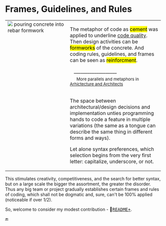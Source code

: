 # Frames, Guidelines, and Rules

<table><tr valign="top"><td width="40%">
    <picture><img src="https://github.com/Kyriosity/read-write/blob/main/README%2B/_rsc/_img/photo/misc/pour_concrete-meme.jpg"
               alt="&nbsp;pouring concrete into rebar formwork" title="&nbsp;Image credit: jkcement.com&#013;&#010;(for illustration purposes only)" /></picture>
  </td><td>
    <p>The metaphor of code as <mark>cement</mark> was applied to underline <a href="https://github.com/Kyriosity/read-write/blob/main/README+/software/QA/README+/code-quality.md">code quality</a>.
     Then design activities can be <mark>formworks</mark> of the concrete.
     And coding rules, guidelines, and frames can be seen as <mark>reinforcment</mark>.</p>
    &nbsp;&nbsp;&nbsp;___________________<br />
    &nbsp;&nbsp;&nbsp;&nbsp;&nbsp;<sub>More parallels and metaphors in <a href="https://github.com/Kyriosity/read-write/blob/main/README%2B/pencraft/README%2B/essays/README%2B/SW_architect-aTake.md">Arhictecture and Architects</a></sub>
<br /><br />
<p>The space between architectural/design decisions and implementation unties programming hands to code a feature in multiple variations (the same as a tongue can describe the same thing in different forms and ways). </p>
<p>Let alone syntax preferences, which selection begins from the very first letter: capitalize, underscore, or not.</p>
</td></tr></table>

This stimulates creativity, competitiveness, and the search for better syntax, but on a large scale the bigger the assortment, the greater the disorder. 
Thus any big team or project gradually establishes certain frames and rules of coding, which shall not be dogmatic and, sure, can't be 100% applied (noticeable if over 1/2).

So, welcome to consider my modest contribution - 📁[<span title="&nbsp;The README+ subfolder oranises topic docs"><samp>README+</samp></span>](README+).

🔚
